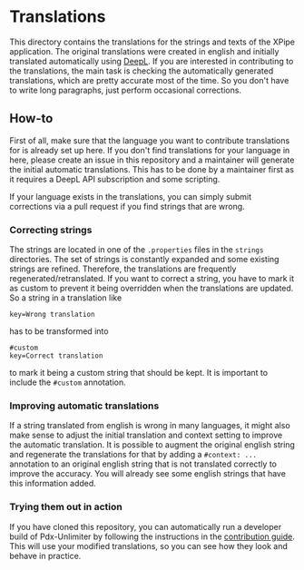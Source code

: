 # Translations

This directory contains the translations for the strings and texts of the XPipe application. The original translations were created in english and initially translated automatically using [DeepL](https://www.deepl.com/en/translator). If you are interested in contributing to the translations, the main task is checking the automatically generated translations, which are pretty accurate most of the time. So you don't have to write long paragraphs, just perform occasional corrections.

## How-to

First of all, make sure that the language you want to contribute translations for is already set up here. If you don't find translations for your language in here, please create an issue in this repository and a maintainer will generate the initial automatic translations. This has to be done by a maintainer first as it requires a DeepL API subscription and some scripting.

If your language exists in the translations, you can simply submit corrections via a pull request if you find strings that are wrong.

### Correcting strings

The strings are located in one of the `.properties` files in the `strings` directories. The set of strings is constantly expanded and some existing strings are refined. Therefore, the translations are frequently regenerated/retranslated. If you want to correct a string, you have to mark it as custom to prevent it being overridden when the translations are updated. So a string in a translation like
```
key=Wrong translation
```
has to be transformed into
```
#custom
key=Correct translation
```
to mark it being a custom string that should be kept. It is important to include the `#custom` annotation.

### Improving automatic translations

If a string translated from english is wrong in many languages, it might also make sense to adjust the initial translation and context setting to improve the automatic translation. It is possible to augment the original english string and regenerate the translations for that by adding a `#context: ...` annotation to an original english string that is not translated correctly to improve the accuracy. You will already see some english strings that have this information added.

### Trying them out in action

If you have cloned this repository, you can automatically run a developer build of Pdx-Unlimiter by following the instructions in the [contribution guide](/CONTRIBUTING.md). This will use your modified translations, so you can see how they look and behave in practice.
